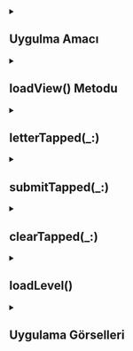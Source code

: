  <details>
    <summary><h2>Uygulma Amacı</h2></summary>
    Proje Amacı
   Swift ve UIKit kullanılarak geliştirilmiş eğlenceli ve etkileşimli bir kelime bulmaca oyunu. Bu oyun, oyuncuların verilen ipuçlarına dayanarak doğru cevapları oluşturmak için harfleri seçmelerini gerektirir. Hem günlük oyuncular hem de kelime dağarcıklarını geliştirmek isteyenler için idealdir!
  </details>  

  <details>
    <summary><h2>loadView() Metodu</h2></summary>
    Görünüm yüklenmeden önce arayüzün programlı olarak oluşturulmasını sağlar Temel view ayarlanır ve arka plan rengi belirlenir.scoreLabel, cluesLabel, answerLabel, currentAnswer, submit, clear butonları ve buttonsView gibi UI elemanları oluşturulur ve düzenlenir.Auto Layout kullanılarak elemanların konumları belirlenir.Harf butonları dinamik olarak oluşturulur ve letterButtons dizisine eklenir
    
    ```
    override func loadView() {
    view = UIView()
    view.backgroundColor = .systemPurple
    
    // UI elemanlarının kurulumu ve Auto Layout kısıtlamaları
    // Harf butonlarının oluşturulması ve düzenlenmesi
    }

    ```
  </details> 

  <details>
    <summary><h2>letterTapped(_:)</h2></summary>
    Tıklanan butonun başlığını alır ve currentAnswer metin alanına ekler.Butonu activitedButton dizisine ekler ve görünürlüğünü gizler.

    
    ```
    @objc func letterTapped(_ sender: UIButton){
    guard let buttonTitle = sender.titleLabel?.text else { return }
    
    currentAnswer.text = currentAnswer.text?.appending(buttonTitle)
    activitedButton.append(sender)
    sender.isHidden = true
    }

    ```
  </details> 

  <details>
    <summary><h2>submitTapped(_:)</h2></summary>
    currentAnswer metin alanındaki cevabı alır.Cevabın solutions dizisinde olup olmadığını kontrol eder.Doğruysa:aktif butonları temizler.answerLabel üzerinde ilgili cevabı günceller.currentAnswer alanını sıfırlar.Puanı artırır ve günceller.Puan belirli bir değere ulaştığında (örneğin, 7), kullanıcıya bir sonraki seviyeye geçmek isteyip istemediğini soran bir uyarı gösterir.
    
    ```
     @objc func submitTapped(_ sender: UIButton){
     guard let answerText = currentAnswer.text else { return }
    
    if let solitionsPosition = solutions.firstIndex(of: answerText) {
        activitedButton.removeAll()
        
        var splitAnswer = answerLabel.text?.components(separatedBy: "\n")
        splitAnswer?[solitionsPosition] = answerText
        answerLabel.text = splitAnswer?.joined(separator: "\n")
        currentAnswer.text = ""
        score += 1
        scoreLabel.text = "Score: \(score)"
        
        if score % 7 == 0 {
            let ac = UIAlertController(title: "Tebrikler!", message: "Bir sonraki seviyeye geçmeye hazır mısın?", preferredStyle: .alert)
            ac.addAction(UIAlertAction(title: "Hadi Gidelim", style: .default, handler: levelUp))
            present(ac, animated: true)
        }
    }
    } 
    
    ```
  </details> 


  <details>
    <summary><h2>clearTapped(_:)</h2></summary>
    currentAnswer metin alanını sıfırlar.Daha önce aktif olan butonları tekrar görünür hale getirir.activitedButton dizisini temizler.
    
    ```
    @objc func clearTapped(_ sender: UIButton){
    currentAnswer.text = ""
    
    for button in activitedButton {
        button.isHidden = false
    }
    activitedButton.removeAll()
    }

    ```
  </details> 

  <details>
    <summary><h2>loadLevel()</h2></summary>
    Seçilen oyun ve seviyeye göre ilgili metin dosyasını bulur.Dosyanın içeriğini okur ve satırlara böler.Satırları karıştırır ve her satırı ipucu ve cevap olarak ayırır.cluesLabel ve answerLabel etiketlerini günceller.Harfleri letterButtons dizisine dağıtır ve başlıklarını ayarlar.
    
    ```
    func loadLevel() {
    var clueString = ""
    var solutionsString = ""
    var letterBits = [String]()
    
    if let levelFileURL  = Bundle.main.url(forResource: "\(selectedGame!)Level\(level)", withExtension: "txt") {
        if let levelContents = try? String(contentsOf: levelFileURL) {
            
            var lines = levelContents.components(separatedBy: "\n")
            lines.shuffle()
            
            for (index , line) in lines.enumerated() {
                let parts = line.components(separatedBy: ": ")
                let answer = parts[0]
                let clu = parts[1]
                
                clueString += "\(index + 1). \(clu)\n"
                
                let solutionWord = answer.replacingOccurrences(of: "|", with: "")
                solutionsString += "\(solutionWord.count) harf\n"
                solutions.append(solutionWord)
                
                let bit = answer.components(separatedBy: "|")
                letterBits += bit
            }
        }
    }
    
    cluesLabel.text = clueString.trimmingCharacters(in: .whitespacesAndNewlines)
    answerLabel.text = solutionsString.trimmingCharacters(in: .whitespacesAndNewlines)
    
    letterButtons.shuffle()
    
    if letterButtons.count == letterBits.count {
        for i in 0..<letterButtons.count {
            letterButtons[i].setTitle(letterBits[i], for: .normal)
        }
    }
}

    ```
  </details> 


<details>
    <summary><h2>Uygulama Görselleri </h2></summary>
    
    
 <table style="width: 100%;">
    <tr>
        <td style="text-align: center; width: 16.67%;">
            <h4 style="font-size: 14px;">ANA Ekran</h4>
            <img src="https://github.com/user-attachments/assets/a9b19eee-54be-409b-8988-d25e8bdff1ea" style="width: 100%; height: auto;">
        </td>
        <td style="text-align: center; width: 16.67%;">
            <h4 style="font-size: 14px;">Oyunun Kategorisİ Seçilme Ekranı</h4>
            <img src="https://github.com/user-attachments/assets/9a7651c2-ef90-424f-b519-d5d8157753ee" style="width: 100%; height: auto;">
        </td>
        <td style="text-align: center; width: 16.67%;">
            <h4 style="font-size: 14px;">Seçilen Kategori Oyun Ekranı</h4>
            <img src="https://github.com/user-attachments/assets/9f490634-ed9d-4322-bff6-bdccc1886ff6" style="width: 100%; height: auto;">
        </td>
    </tr>
</table>
  </details> 
